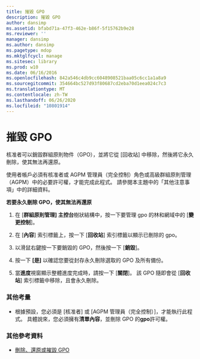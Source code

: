 ```yaml
---
title: 摧毀 GPO
description: 摧毀 GPO
author: dansimp
ms.assetid: bfabd71a-47f3-462e-b86f-5f15762b9e28
ms.reviewer: ''
manager: dansimp
ms.author: dansimp
ms.pagetype: mdop
ms.mktglfcycl: manage
ms.sitesec: library
ms.prod: w10
ms.date: 06/16/2016
ms.openlocfilehash: 842a546c4db9cc6048908521baa05c6cc1a1a8a9
ms.sourcegitcommit: 354664bc527d93f80687cd2eba70d1eea024c7c3
ms.translationtype: MT
ms.contentlocale: zh-TW
ms.lasthandoff: 06/26/2020
ms.locfileid: "10801914"
---
```

# 摧毀 GPO


核准者可以銷毀群組原則物件（GPO），並將它從 [回收站] 中移除，然後將它永久刪除，使其無法再還原。

使用者帳戶必須有核准者或 AGPM 管理員（完全控制）角色或高級群組原則管理（AGPM）中的必要許可權，才能完成此程式。 請參閱本主題中的「其他注意事項」中的詳細資料。

**若要永久刪除 GPO，使其無法再還原**

1.  在 [**群組原則管理] 主控台**樹狀結構中，按一下要管理 gpo 的林和網域中的 [**變更控制**]。

2.  在 [**內容**] 索引標籤上，按一下 [**回收站**] 索引標籤以顯示已刪除的 gpo。

3.  以滑鼠右鍵按一下要銷毀的 GPO，然後按一下 [**銷毀**]。

4.  按一下 **[是]** 以確認您要從封存永久刪除選取的 GPO 及所有備份。

5.  當**進度**視窗顯示整體進度完成時，請按一下 [**關閉**]。 該 GPO 隨即會從 [**回收站**] 索引標籤中移除，且會永久刪除。

### 其他考量

-   根據預設，您必須是 [核准者] 或 [AGPM 管理員（完全控制）]，才能執行此程式。 具體說來，您必須擁有**清單內容**，並刪除 GPO 的**gpo**許可權。

### 其他參考資料

-   [刪除、還原或摧毀 GPO](deleting-restoring-or-destroying-a-gpo-agpm30ops.md)

 

 





